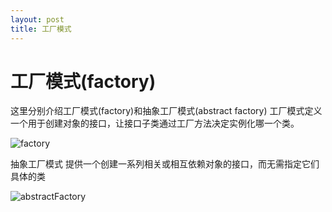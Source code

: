 ```yaml
---
layout: post
title: 工厂模式
---
```


工厂模式(factory)
===============
  
  这里分别介绍工厂模式(factory)和抽象工厂模式(abstract factory)
  工厂模式定义一个用于创建对象的接口，让接口子类通过工厂方法决定实例化哪一个类。
   
![factory](/images/design-pattern/factory.gif)
   
  抽象工厂模式 提供一个创建一系列相关或相互依赖对象的接口，而无需指定它们具体的类
  
![abstractFactory](/images/design-pattern/abstractFactory.png)
 